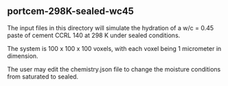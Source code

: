 ## portcem-298K-sealed-wc45

The input files in this directory will simulate the hydration of a w/c = 0.45 paste
of cement CCRL 140 at 298 K under sealed conditions.

The system is 100 x 100 x 100 voxels, with each voxel being 1 micrometer in
dimension.

The user may edit the chemistry.json file to change the moisture conditions from saturated
to sealed.
